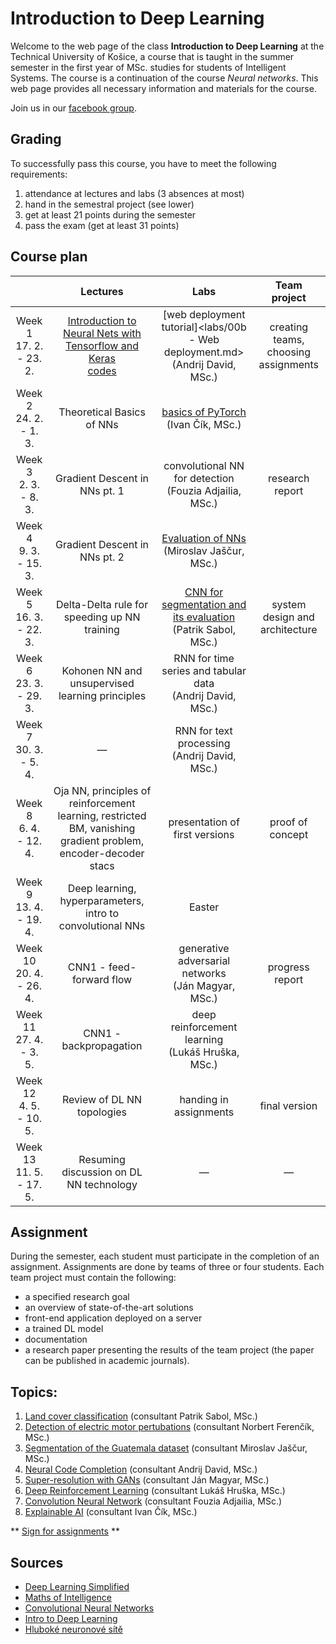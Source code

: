 # Introduction to Deep Learning

Welcome to the web page of the class **Introduction to Deep Learning** at the Technical University of Košice, a course that is taught in the summer semester in the first year of MSc. studies for students of Intelligent Systems. The course is a continuation of the course *Neural networks*. This web page provides all necessary information and materials for the course.

Join us in our [facebook group](https://www.facebook.com/groups/617872348947148/).

## Grading
To successfully pass this course, you have to meet the following requirements:

1. attendance at lectures and labs (3 absences at most)
2. hand in the semestral project (see lower)
3. get at least 21 points during the semester
4. pass the exam (get at least 31 points)

## Course plan
|                            | Lectures |                               Labs                              |             Team project             |
|:--------------------------:|:--------:|:---------------------------------------------------------------:|:------------------------------------:|
| Week 1<br>17. 2. - 23. 2.  | [Introduction to Neural Nets with Tensorflow and Keras](lectures/lecture01-tensorflow-and-keras.ipynb)<br>[codes](lectures/lecture01_codes.zip) |         [web deployment tutorial]<labs/00b - Web deployment.md><br>(Andrij David, MSc.)         | creating teams, choosing assignments |
| Week 2<br>24. 2. - 1. 3.   |    Theoretical Basics of NNs   |   [basics of PyTorch](<labs/02 - Pytorch.ipynb>)<br>(Ivan Čík, MSc.)  |                                      |
| Week 3<br>2. 3. - 8. 3.    |    Gradient Descent in NNs pt. 1   |    convolutional NN for detection<br>(Fouzia Adjailia, MSc.)    |            research report           |
| Week 4<br>9. 3. - 15. 3.   |    Gradient Descent in NNs pt. 2   |          [Evaluation of NNs](<labs/04 -DNN-evaluation.md>)<br>(Miroslav Jaščur, MSc.)          |                                      |
| Week 5<br>16. 3. - 22. 3.  |    Delta-Delta rule for speeding up NN training   | [CNN for segmentation and its evaluation](<labs/05 - Image-Segmentation-in-Deep-Learning_-Methods-and-Its-Evaluation.md>)<br>(Patrik Sabol, MSc.) |    system design and architecture    |
| Week 6<br>23. 3. - 29. 3.  |    Kohonen NN and unsupervised learning principles   |   RNN for time series and tabular data<br>(Andrij David, MSc.)  |                                      |
| Week 7<br>30. 3. - 5. 4.   |    —   |         RNN for text processing<br>(Andrij David, MSc.)         |                                      |
| Week 8<br>6. 4. - 12. 4.   |    Oja NN, principles of reinforcement learning, restricted BM, vanishing gradient problem, encoder-decoder stacs   |                  presentation of first versions                 |           proof of concept           |
| Week 9<br>13. 4. - 19. 4.  |    Deep learning, hyperparameters, intro to convolutional NNs   |                            Easter                               |                                      |
| Week 10<br>20. 4. - 26. 4. |    CNN1 - feed-forward flow   |     generative adversarial networks<br>(Ján Magyar, MSc.)       |            progress report           |
| Week 11<br>27. 4. - 3. 5.  |    CNN1 - backpropagation   |       deep reinforcement learning<br>(Lukáš Hruška, MSc.)       |                                      |
| Week 12<br>4. 5. - 10. 5.  |    Review of DL NN topologies   |                      handing in assignments                     |             final version            |
| Week 13<br>11. 5. - 17. 5. |    Resuming discussion on DL NN technology   |                                 —                               |                   —                  |

## Assignment
During the semester, each student must participate in the completion of an assignment. Assignments are done by teams of three or four students. Each team project must contain the following:

 - a specified research goal
 - an overview of state-of-the-art solutions
 - front-end application deployed on a server
 - a trained DL model
 - documentation
 - a research paper presenting the results of the team project (the paper can be published in academic journals).

## Topics:

1. [Land cover classification](assignments/land-cover-classification.md) (consultant Patrik Sabol, MSc.)
2. [Detection of electric motor pertubations](assignments/detection_of_electric_motor_pertubations.md)  (consultant Norbert Ferenčík, MSc.)
3. [Segmentation of the Guatemala dataset](assignments/guatemala_dataset.md) (consultant Miroslav Jaščur, MSc.)
4. [Neural Code Completion](assignments/Neural_Code_Completion.md) (consultant Andrij David, MSc.)
5. [Super-resolution with GANs](assignments/superresolution-with-gans.md) (consultant Ján Magyar, MSc.)
6. [Deep Reinforcement Learning](assignments/DRL.md) (consultant Lukáš Hruška, MSc.)
7. [Convolution Neural Network](assignments/CNN.md) (consultant Fouzia Adjailia, MSc.)
8. [Explainable AI](https://github.com/ianmagyar/dl-course/blob/master/assignments/XAI.md) (consultant Ivan Čík, MSc.)

** [Sign for assignments](https://docs.google.com/spreadsheets/d/1xv3biGtostsQoKTdZxai5tV_PauTdllpiw86H9qovCA/edit?usp=sharing) **

## Sources
 - [Deep Learning Simplified](https://www.youtube.com/watch?v=b99UVkWzYTQ&list=PLjJh1vlSEYgvGod9wWiydumYl8hOXixNu )
 - [Maths of Intelligence](https://www.youtube.com/watch?v=xRJCOz3AfYY&list=PL2-dafEMk2A7mu0bSksCGMJEmeddU_H4D)
 - [Convolutional Neural Networks](https://www.youtube.com/watch?v=ArPaAX_PhIs&list=PLkDaE6sCZn6Gl29AoE31iwdVwSG-KnDzF)
 - [Intro to Deep Learning](http://introtodeeplearning.com)
 - [Hluboké neuronové sítě](https://www.vutbr.cz/www_base/zav_prace_soubor_verejne.php?file_id=119294)
